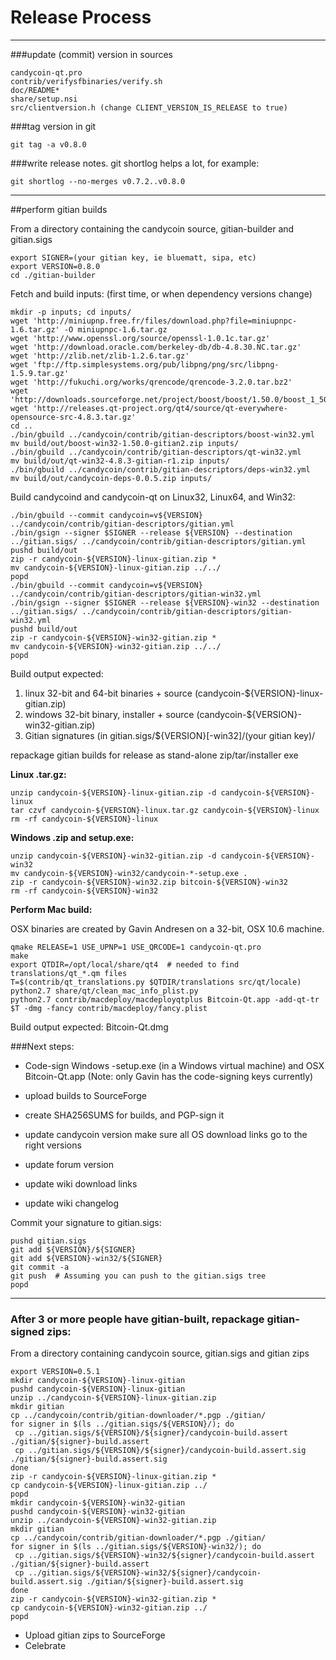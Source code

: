 Release Process
====================

* * *

###update (commit) version in sources


	candycoin-qt.pro
	contrib/verifysfbinaries/verify.sh
	doc/README*
	share/setup.nsi
	src/clientversion.h (change CLIENT_VERSION_IS_RELEASE to true)

###tag version in git

	git tag -a v0.8.0

###write release notes. git shortlog helps a lot, for example:

	git shortlog --no-merges v0.7.2..v0.8.0

* * *

##perform gitian builds

 From a directory containing the candycoin source, gitian-builder and gitian.sigs
  
	export SIGNER=(your gitian key, ie bluematt, sipa, etc)
	export VERSION=0.8.0
	cd ./gitian-builder

 Fetch and build inputs: (first time, or when dependency versions change)

	mkdir -p inputs; cd inputs/
	wget 'http://miniupnp.free.fr/files/download.php?file=miniupnpc-1.6.tar.gz' -O miniupnpc-1.6.tar.gz
	wget 'http://www.openssl.org/source/openssl-1.0.1c.tar.gz'
	wget 'http://download.oracle.com/berkeley-db/db-4.8.30.NC.tar.gz'
	wget 'http://zlib.net/zlib-1.2.6.tar.gz'
	wget 'ftp://ftp.simplesystems.org/pub/libpng/png/src/libpng-1.5.9.tar.gz'
	wget 'http://fukuchi.org/works/qrencode/qrencode-3.2.0.tar.bz2'
	wget 'http://downloads.sourceforge.net/project/boost/boost/1.50.0/boost_1_50_0.tar.bz2'
	wget 'http://releases.qt-project.org/qt4/source/qt-everywhere-opensource-src-4.8.3.tar.gz'
	cd ..
	./bin/gbuild ../candycoin/contrib/gitian-descriptors/boost-win32.yml
	mv build/out/boost-win32-1.50.0-gitian2.zip inputs/
	./bin/gbuild ../candycoin/contrib/gitian-descriptors/qt-win32.yml
	mv build/out/qt-win32-4.8.3-gitian-r1.zip inputs/
	./bin/gbuild ../candycoin/contrib/gitian-descriptors/deps-win32.yml
	mv build/out/candycoin-deps-0.0.5.zip inputs/

 Build candycoind and candycoin-qt on Linux32, Linux64, and Win32:
  
	./bin/gbuild --commit candycoin=v${VERSION} ../candycoin/contrib/gitian-descriptors/gitian.yml
	./bin/gsign --signer $SIGNER --release ${VERSION} --destination ../gitian.sigs/ ../candycoin/contrib/gitian-descriptors/gitian.yml
	pushd build/out
	zip -r candycoin-${VERSION}-linux-gitian.zip *
	mv candycoin-${VERSION}-linux-gitian.zip ../../
	popd
	./bin/gbuild --commit candycoin=v${VERSION} ../candycoin/contrib/gitian-descriptors/gitian-win32.yml
	./bin/gsign --signer $SIGNER --release ${VERSION}-win32 --destination ../gitian.sigs/ ../candycoin/contrib/gitian-descriptors/gitian-win32.yml
	pushd build/out
	zip -r candycoin-${VERSION}-win32-gitian.zip *
	mv candycoin-${VERSION}-win32-gitian.zip ../../
	popd

  Build output expected:

  1. linux 32-bit and 64-bit binaries + source (candycoin-${VERSION}-linux-gitian.zip)
  2. windows 32-bit binary, installer + source (candycoin-${VERSION}-win32-gitian.zip)
  3. Gitian signatures (in gitian.sigs/${VERSION}[-win32]/(your gitian key)/

repackage gitian builds for release as stand-alone zip/tar/installer exe

**Linux .tar.gz:**

	unzip candycoin-${VERSION}-linux-gitian.zip -d candycoin-${VERSION}-linux
	tar czvf candycoin-${VERSION}-linux.tar.gz candycoin-${VERSION}-linux
	rm -rf candycoin-${VERSION}-linux

**Windows .zip and setup.exe:**

	unzip candycoin-${VERSION}-win32-gitian.zip -d candycoin-${VERSION}-win32
	mv candycoin-${VERSION}-win32/candycoin-*-setup.exe .
	zip -r candycoin-${VERSION}-win32.zip bitcoin-${VERSION}-win32
	rm -rf candycoin-${VERSION}-win32

**Perform Mac build:**

  OSX binaries are created by Gavin Andresen on a 32-bit, OSX 10.6 machine.

	qmake RELEASE=1 USE_UPNP=1 USE_QRCODE=1 candycoin-qt.pro
	make
	export QTDIR=/opt/local/share/qt4  # needed to find translations/qt_*.qm files
	T=$(contrib/qt_translations.py $QTDIR/translations src/qt/locale)
	python2.7 share/qt/clean_mac_info_plist.py
	python2.7 contrib/macdeploy/macdeployqtplus Bitcoin-Qt.app -add-qt-tr $T -dmg -fancy contrib/macdeploy/fancy.plist

 Build output expected: Bitcoin-Qt.dmg

###Next steps:

* Code-sign Windows -setup.exe (in a Windows virtual machine) and
  OSX Bitcoin-Qt.app (Note: only Gavin has the code-signing keys currently)

* upload builds to SourceForge

* create SHA256SUMS for builds, and PGP-sign it

* update candycoin version
  make sure all OS download links go to the right versions

* update forum version

* update wiki download links

* update wiki changelog

Commit your signature to gitian.sigs:

	pushd gitian.sigs
	git add ${VERSION}/${SIGNER}
	git add ${VERSION}-win32/${SIGNER}
	git commit -a
	git push  # Assuming you can push to the gitian.sigs tree
	popd

-------------------------------------------------------------------------

### After 3 or more people have gitian-built, repackage gitian-signed zips:

From a directory containing candycoin source, gitian.sigs and gitian zips

	export VERSION=0.5.1
	mkdir candycoin-${VERSION}-linux-gitian
	pushd candycoin-${VERSION}-linux-gitian
	unzip ../candycoin-${VERSION}-linux-gitian.zip
	mkdir gitian
	cp ../candycoin/contrib/gitian-downloader/*.pgp ./gitian/
	for signer in $(ls ../gitian.sigs/${VERSION}/); do
	 cp ../gitian.sigs/${VERSION}/${signer}/candycoin-build.assert ./gitian/${signer}-build.assert
	 cp ../gitian.sigs/${VERSION}/${signer}/candycoin-build.assert.sig ./gitian/${signer}-build.assert.sig
	done
	zip -r candycoin-${VERSION}-linux-gitian.zip *
	cp candycoin-${VERSION}-linux-gitian.zip ../
	popd
	mkdir candycoin-${VERSION}-win32-gitian
	pushd candycoin-${VERSION}-win32-gitian
	unzip ../candycoin-${VERSION}-win32-gitian.zip
	mkdir gitian
	cp ../candycoin/contrib/gitian-downloader/*.pgp ./gitian/
	for signer in $(ls ../gitian.sigs/${VERSION}-win32/); do
	 cp ../gitian.sigs/${VERSION}-win32/${signer}/candycoin-build.assert ./gitian/${signer}-build.assert
	 cp ../gitian.sigs/${VERSION}-win32/${signer}/candycoin-build.assert.sig ./gitian/${signer}-build.assert.sig
	done
	zip -r candycoin-${VERSION}-win32-gitian.zip *
	cp candycoin-${VERSION}-win32-gitian.zip ../
	popd

- Upload gitian zips to SourceForge
- Celebrate 

